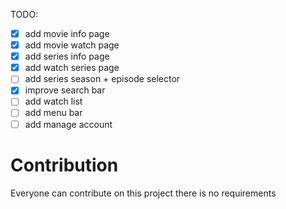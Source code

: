 TODO:

- [x] add movie info page
- [x] add movie watch page
- [x] add series info page
- [x] add watch series page
- [ ] add series season + episode selector
- [x] improve search bar
- [ ] add watch list
- [ ] add menu bar
- [ ] add manage account

# Contribution

Everyone can contribute on this project there is no requirements
